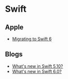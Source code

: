 # Swift

## Apple

- [Migrating to Swift 6](https://www.swift.org/migration/documentation/migrationguide/)

## Blogs

- [What's new in Swift 5.10?](https://www.hackingwithswift.com/articles/267/whats-new-in-swift-5-10)
- [What's new in Swift 6.0?](https://www.hackingwithswift.com/articles/269/whats-new-in-swift-6)
